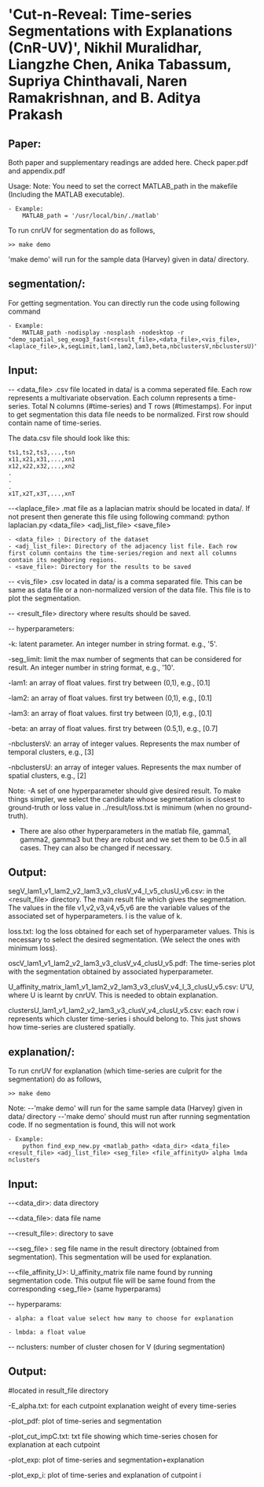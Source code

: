 'Cut-n-Reveal: Time-series Segmentations with Explanations (CnR-UV)', Nikhil Muralidhar, Liangzhe Chen, Anika Tabassum, Supriya Chinthavali, Naren Ramakrishnan, and B. Aditya Prakash
==========================================================================
Paper:
-------------
Both paper and supplementary readings are added here. Check paper.pdf and appendix.pdf

Usage:
Note: You need to set the correct MATLAB_path in the makefile (Including the MATLAB executable).
```
- Example:
    MATLAB_path = '/usr/local/bin/./matlab'
```
To run cnrUV for segmentation do as follows,
```
>> make demo  
```
'make demo' will run for the sample data (Harvey) given in data/ directory.

segmentation/: 
-------------
For getting segmentation. You can directly run the code using following command
```
- Example: 
    MATLAB_path -nodisplay -nosplash -nodesktop -r "demo_spatial_seg_exog3_fast(<result_file>,<data_file>,<vis_file>,<laplace_file>,k,segLimit,lam1,lam2,lam3,beta,nbclustersV,nbclustersU)"
```

Input: 
------
-- <data_file> .csv file located in data/ is a comma seperated file. Each row represents a multivariate observation. Each column represents a time-series. Total N columns (#time-series) and T rows (#timestamps). For input to get segmentation this data file needs to be normalized. First row should contain name of time-series.

The data.csv file should look like this:
```
ts1,ts2,ts3,...,tsn
x11,x21,x31,...,xn1
x12,x22,x32,...,xn2
.
.
.
x1T,x2T,x3T,...,xnT
```

--<laplace_file> .mat file as a laplacian matrix should be located in data/. If not present then generate this file using following command:
python laplacian.py <data_file> <adj_list_file> <save_file>  

	- <data_file> : Directory of the dataset
	- <adj_list_file>: Directory of the adjacency list file. Each row first column contains the time-series/region and next all columns contain its neghboring regions.
	- <save_file>: Directory for the results to be saved   

-- <vis_file> .csv located in data/ is a comma separated file. This can be same as data file or a non-normalized version of the data file. This file is to plot the segmentation.

-- <result_file> directory where results should be saved.

-- hyperparameters:
   
   -k: latent parameter. An integer number in string format. e.g., '5'.  
   
   -seg_limit: limit the max number of segments that can be considered for result. An integer number in string format, e.g., '10'.
   
   -lam1: an array of float values. first try between (0,1), e.g., [0.1] 
   
   -lam2: an array of float values. first try between (0,1), e.g., [0.1] 
   
   -lam3: an array of float values. first try between (0,1), e.g., [0.1] 
   
   -beta: an array of float values. first try between (0.5,1), e.g., [0.7] 
   
   -nbclustersV: an array of integer values. Represents the max number of temporal clusters, e.g., [3] 
   
   -nbclustersU: an array of integer values. Represents the max number of spatial clusters, e.g., [2]

Note: 
-A set of one hyperparameter should give desired result. To make things simpler, we select the candidate whose segmentation is closest to ground-truth or loss value in ../result/loss.txt is minimum (when no ground-truth).
- There are also other hyperparameters in the matlab file, gamma1, gamma2, gamma3 but they are robust and we set them to be 0.5 in all cases. They can also be changed if necessary.

Output:
-------
segV_lam1_v1_lam2_v2_lam3_v3_clusV_v4_l_v5_clusU_v6.csv: in the <result_file> directory. The main result file which gives the segmentation. The values in the file v1,v2,v3,v4,v5,v6 are the variable values of the associated set of hyperparameters. l is the value of k.

loss.txt: log the loss obtained for each set of hyperparameter values. This is necessary to select the desired segmentation. (We select the ones with minimum loss).

oscV_lam1_v1_lam2_v2_lam3_v3_clusV_v4_clusU_v5.pdf: The time-series plot with the segmentation obtained by associated hyperparameter.

U_affinity_matrix_lam1_v1_lam2_v2_lam3_v3_clusV_v4_l_3_clusU_v5.csv: U'U, where U is learnt by cnrUV. This is needed to obtain explanation.

clustersU_lam1_v1_lam2_v2_lam3_v3_clusV_v4_clusU_v5.csv: each row i represents which cluster time-series i should belong to. This just shows how time-series are clustered spatially.

explanation/: 
------------
To run cnrUV for explanation (which time-series are culprit for the segmentation) do as follows,
```
>> make demo 
```
Note:
--'make demo' will run for the same sample data (Harvey) given in data/ directory
--'make demo' should must run after running segmentation code. If no segmentation is found, this will not work

```
- Example: 
    python find_exp_new.py <matlab_path> <data_dir> <data_file> <result_file> <adj_list_file> <seg_file> <file_affinityU> alpha lmda nclusters
```

Input:
-------
--<data_dir>: data directory

--<data_file>: data file name

--<result_file>: directory to save

--<seg_file> : seg file name in the result directory (obtained from segmentation). This segmentation will be used for explanation.

--<file_affinity_U>: U_affinity_matrix file name found by running segmentation code. This output file will be same found from the corresponding <seg_file> (same hyperparams)

-- hyperparams:
    
    - alpha: a float value select how many to choose for explanation
    
    - lmbda: a float value
    
-- nclusters: number of cluster chosen for V (during segmentation)

Output:
-------
 #located in result_file directory

-E_alpha.txt: for each cutpoint explanation weight of every time-series

-plot_pdf: plot of time-series and segmentation

-plot_cut_impC.txt: txt file showing which time-series chosen for explanation at each cutpoint

-plot_exp: plot of time-series and segmentation+explanation

-plot_exp_i: plot of time-series and explanation of cutpoint i
